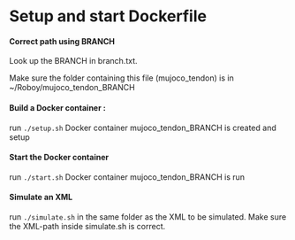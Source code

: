# Setup and start Dockerfile

#### Correct path using BRANCH
Look up the BRANCH in branch.txt.

Make sure the folder containing this file (mujoco_tendon) is in ~/Roboy/mujoco_tendon_BRANCH

#### Build a Docker container :
run `./setup.sh`
Docker container mujoco_tendon_BRANCH is created and setup 

#### Start the Docker container
run `./start.sh`
Docker container mujoco_tendon_BRANCH is run

#### Simulate an XML
run `./simulate.sh` in the same folder as the XML to be simulated.
Make sure the XML-path inside simulate.sh is correct.
